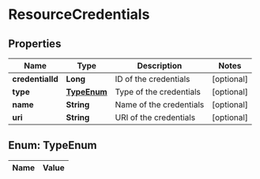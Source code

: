 

# ResourceCredentials

## Properties

Name | Type | Description | Notes
------------ | ------------- | ------------- | -------------
**credentialId** | **Long** | ID of the credentials |  [optional]
**type** | [**TypeEnum**](#TypeEnum) | Type of the credentials |  [optional]
**name** | **String** | Name of the credentials |  [optional]
**uri** | **String** | URI of the credentials |  [optional]


## Enum: TypeEnum

Name | Value
---- | -----




